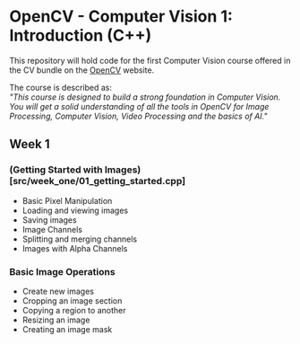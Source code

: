 # OpenCV - Computer Vision 1: Introduction (C++)  
This repository will hold code for the first Computer Vision course offered in the CV bundle on the [OpenCV](www.opencv.org/courses) website.  

The course is described as:  
*"This course is designed to build a strong foundation in Computer Vision. You will get a solid understanding of all the tools in OpenCV for Image Processing, Computer Vision, Video Processing and the basics of AI."*  

## Week 1  
### (Getting Started with Images)[src/week_one/01_getting_started.cpp]  
* Basic Pixel Manipulation  
* Loading and viewing images  
* Saving images  
* Image Channels  
* Splitting and merging channels  
* Images with Alpha Channels  

### Basic Image Operations  
* Create new images  
* Cropping an image section  
* Copying a region to another  
* Resizing an image  
* Creating an image mask

